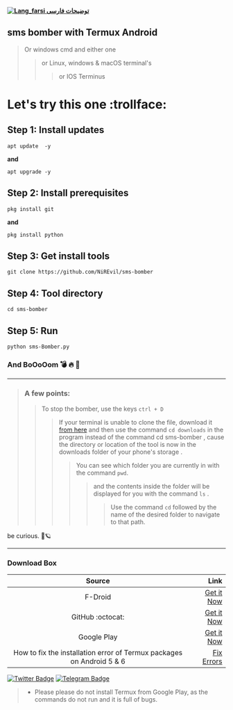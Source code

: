 [**![Lang_farsi](https://user-images.githubusercontent.com/125398461/234186932-52f1fa82-52c6-417f-8b37-08fe9250a55f.png) توضیحات فارسی**  ](README-FA.md)

## sms bomber with Termux Android
> Or windows cmd and either one
> > or Linux, windows & macOS terminal's
> > > or IOS Terminus


# Let's try this one :trollface:
## Step 1: Install updates

    apt update  -y
  **and**  
  
    apt upgrade -y


## Step 2: Install prerequisites

    pkg install git
  **and**
  
    pkg install python



## Step 3: Get install tools

    git clone https://github.com/NiREvil/sms-bomber



## Step 4: Tool directory
     
    cd sms-bomber



## Step 5: Run

    python sms-Bomber.py

          
### And BoOoOom :bomb: :fire: :ghost:

------
> ### A few points:
> > To stop the bomber, use the keys `ctrl + D`
> > > If your terminal is unable to clone the file, download it [from here](https://github.com/NiREvil/sms-bomber/blob/main/sms-bomber.py)
> > > and then use the command `cd downloads` in the program instead of the command cd sms-bomber ,
cause the directory or location of the tool is now in the downloads folder of your phone's storage .
> > > > You can see which folder you are currently in with the command `pwd`.
> > > > > and the contents inside the folder will be displayed for you with the command `ls` .
> > > > > > Use the command `cd` followed by the name of the desired folder to navigate to that path.


be curious. 🤍🪐

---
### Download Box

| Source | Link |
|:--------:| -------------:|
| F-Droid | [Get it Now](https://f-droid.org/en/packages/com.termux)|
|  GitHub :octocat:| [Get it Now](https://github.com/termux/termux-app/releases/tag/v0.118.0)|
|Google Play| [Get it Now](https://play.google.com/store/apps/details?id=com.termux)|
| How to fix the installation error of Termux packages on Android 5 & 6 | [Fix Errors](https://t.me/F_NiREvil/5040)


[![Twitter Badge](https://img.shields.io/badge/Twitter-Profile-informational?style=flat&logo=twitter&logoColor=white&color=1CA2F1)](https://twitter.com/NiREvil_)  [![Telegram Badge](https://img.shields.io/badge/Telegram-Profile-informational?style=flat&logo=telegram&logoColor=white&color=1CA2F1)](https://t.me/F_NiREvil)  



> * Please please do not install Termux from Google Play, as the commands do not run and it is full of bugs.
